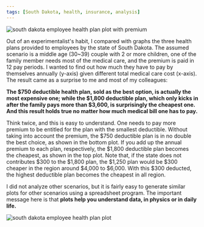 ```yaml
---
tags: [South Dakota, health, insurance, analysis]
---
```


![south dakota employee health plan plot with premium]({{site.ina}}/south-dakota-employee-health-plan+premium.jpg)

Out of an experimentalist's habit, I compared with graphs the three health plans
provided to employees by the state of South Dakota. The assumed scenario is a
middle age (30~39) couple with 2 or more children, one of the family member
needs most of the medical care, and the premium is paid in 12 pay periods. I
wanted to find out how much they have to pay by themselves annually (y-axis)
given different total medical care cost (x-axis). The result came as a surprise
to me and most of my colleagues:

**The $750 deductible health plan, sold as the best option, is actually the
most expensive one; while the $1,800 deductible plan, which only kicks in after
the family pays more than $3,600, is surprisingly the cheapest one. And this
result holds true no matter how much medical bill one has to pay.**

Think twice, and this is easy to understand. One needs to pay more premium to
be entitled for the plan with the smallest deductible. Without taking into
account the premium, the $750 deductible plan is in no double the best choice,
as shown in the bottom plot. If you add up the annual premium to each plan,
respectively, the $1,800 deductible plan becomes the cheapest, as shown in the
top plot. Note that, if the state does not contributes $300 to the $1,800 plan,
the $1,250 plan would be $300 cheaper in the region around $4,000 to $6,000.
With this $300 deducted, the highest deductible plan becomes the cheapest in
all region.

I did not analyze other scenarios, but it is fairly easy to generate similar
plots for other scenarios using a spreadsheet program. The important message
here is that **plots help you understand data, in physics or in daily life.**

![south dakota employee health plan plot]({{site.ina}}/south-dakota-employee-health-plan.jpg)
